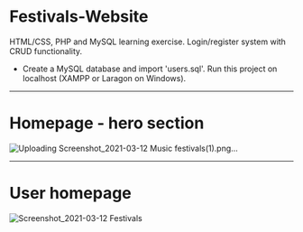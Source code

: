 # Festivals-Website
HTML/CSS, PHP and MySQL learning exercise. Login/register system with CRUD functionality.

* Create a MySQL database and import 'users.sql'. Run this project on localhost (XAMPP or Laragon on Windows).
***
# Homepage - hero section
![Uploading Screenshot_2021-03-12 Music festivals(1).png…]()


***
# User homepage
![Screenshot_2021-03-12 Festivals](https://user-images.githubusercontent.com/47800618/110949165-2f4f4c80-833a-11eb-9227-54c2ccf302ab.png)

